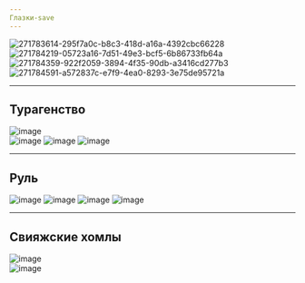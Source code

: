 ```yaml
---
Глазки-save
---
```

![271783614-295f7a0c-b8c3-418d-a16a-4392cbc66228](https://github.com/DelpanDDD/demoekz/assets/98009151/d5c2f0aa-1962-4c62-8820-3069df295d88)
![271784219-05723a16-7d51-49e3-bcf5-6b86733fb64a](https://github.com/DelpanDDD/demoekz/assets/98009151/1e415451-c103-4b38-a671-6eb261e92aa1)
![271784359-922f2059-3894-4f35-90db-a3416cd277b3](https://github.com/DelpanDDD/demoekz/assets/98009151/3e84091d-c06e-452a-acab-991f94983563)
![271784591-a572837c-e7f9-4ea0-8293-3e75de95721a](https://github.com/DelpanDDD/demoekz/assets/98009151/70e13348-0088-46cf-a2e6-e1fc4748c183)


---
Турагенство
---
![image](https://github.com/Kulikov205/DemoEkzamen/assets/97594290/3bb8c7e3-e8f2-40e0-83fc-880e64a48d5a)</br>
![image](https://github.com/DelpanDDD/demoekz/assets/98009151/87bee784-ad75-46f4-ae96-9e5b60cb2236)
![image](https://github.com/DelpanDDD/demoekz/assets/98009151/cfc944f5-adb7-49c6-9712-71eacbf5812a)
![image](https://github.com/DelpanDDD/demoekz/assets/98009151/5963cdd2-b7aa-45dd-8628-f63a22ba0a8c)

---
Руль
---

![image](https://github.com/DelpanDDD/demoekz/assets/98009151/d6bf6127-ab7a-4c70-9a01-8656288b55dc)
![image](https://github.com/DelpanDDD/demoekz/assets/98009151/78c4dead-7ef1-4fa6-b15c-88fd2e9f76f8)
![image](https://github.com/DelpanDDD/demoekz/assets/98009151/c43e1369-dcb1-4e05-813d-c0325c188775)
![image](https://github.com/DelpanDDD/demoekz/assets/98009151/883831d1-9370-4c5a-b9ab-6ae8f5dde418)

---
Свияжские хомлы
---



![image](https://github.com/Kulikov205/DemoEkzamen/assets/97594290/7419ea43-9905-47d0-b7f1-0790f6efb07c)</br>
![image](https://github.com/Kulikov205/DemoEkzamen/assets/97594290/5f9e07f1-551c-4fdf-a94f-b2a9df3759f8)</br>
